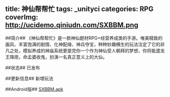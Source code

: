 title: 神仙帮帮忙
tags: _unityci
categories: RPG
coverImg: http://ucidemo.qiniudn.com/SXBBM.png
---
##简介##
《神仙帮帮忙》是一款神仙题材RPG+经营养成类的手游。唯美精致的画风、丰富饱满的剧情、化神配缘、神兵夺宝，种种妙趣横生的玩法注定了它的非凡之处，模拟养成的神庙系统更是完你一个作为神仙受人朝拜的梦想，你将能遣龙王降雨，命孟婆收鬼，扮演一名真正意义上的大仙。

##状态##
已发布

##更新信息##
新增玩法

##Android版##
[SXBBM.apk](http://ucidemo.qiniudn.com/SXBBM.apk) 
